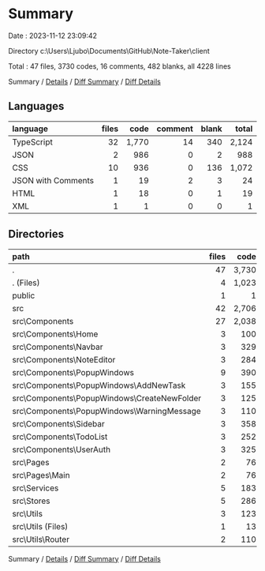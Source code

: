 # Summary

Date : 2023-11-12 23:09:42

Directory c:\\Users\\Ljubo\\Documents\\GitHub\\Note-Taker\\client

Total : 47 files,  3730 codes, 16 comments, 482 blanks, all 4228 lines

Summary / [Details](details.md) / [Diff Summary](diff.md) / [Diff Details](diff-details.md)

## Languages
| language | files | code | comment | blank | total |
| :--- | ---: | ---: | ---: | ---: | ---: |
| TypeScript | 32 | 1,770 | 14 | 340 | 2,124 |
| JSON | 2 | 986 | 0 | 2 | 988 |
| CSS | 10 | 936 | 0 | 136 | 1,072 |
| JSON with Comments | 1 | 19 | 2 | 3 | 24 |
| HTML | 1 | 18 | 0 | 1 | 19 |
| XML | 1 | 1 | 0 | 0 | 1 |

## Directories
| path | files | code | comment | blank | total |
| :--- | ---: | ---: | ---: | ---: | ---: |
| . | 47 | 3,730 | 16 | 482 | 4,228 |
| . (Files) | 4 | 1,023 | 2 | 6 | 1,031 |
| public | 1 | 1 | 0 | 0 | 1 |
| src | 42 | 2,706 | 14 | 476 | 3,196 |
| src\\Components | 27 | 2,038 | 14 | 354 | 2,406 |
| src\\Components\\Home | 3 | 100 | 1 | 21 | 122 |
| src\\Components\\Navbar | 3 | 329 | 1 | 54 | 384 |
| src\\Components\\NoteEditor | 3 | 284 | 1 | 43 | 328 |
| src\\Components\\PopupWindows | 9 | 390 | 0 | 73 | 463 |
| src\\Components\\PopupWindows\\AddNewTask | 3 | 155 | 0 | 29 | 184 |
| src\\Components\\PopupWindows\\CreateNewFolder | 3 | 125 | 0 | 24 | 149 |
| src\\Components\\PopupWindows\\WarningMessage | 3 | 110 | 0 | 20 | 130 |
| src\\Components\\Sidebar | 3 | 358 | 5 | 64 | 427 |
| src\\Components\\TodoList | 3 | 252 | 6 | 43 | 301 |
| src\\Components\\UserAuth | 3 | 325 | 0 | 56 | 381 |
| src\\Pages | 2 | 76 | 0 | 9 | 85 |
| src\\Pages\\Main | 2 | 76 | 0 | 9 | 85 |
| src\\Services | 5 | 183 | 0 | 32 | 215 |
| src\\Stores | 5 | 286 | 0 | 64 | 350 |
| src\\Utils | 3 | 123 | 0 | 17 | 140 |
| src\\Utils (Files) | 1 | 13 | 0 | 3 | 16 |
| src\\Utils\\Router | 2 | 110 | 0 | 14 | 124 |

Summary / [Details](details.md) / [Diff Summary](diff.md) / [Diff Details](diff-details.md)